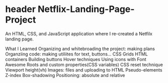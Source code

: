 # header Netflix-Landing-Page-Project
An HTML, CSS, and JavaScript application where I re-created a Netfilx landing page. 

What I Learned
Organizing and whitebroading the project: making plans
Organziing code: making utiliites for text, buttons...
CSS Grids
HTML containers
Building buttons
Hover techniques
Using icons with Font Awesome
Roots and custom properties(CSS variables)
CSS reset technique
Viewport height(vh)
Images: files and uploading to HTML
Pseudo-elements
Z-index
Box-shadowing
Positioning: absolute and relative 

